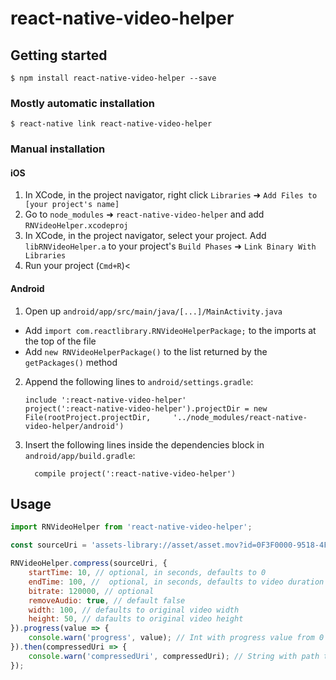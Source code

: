 
# react-native-video-helper

## Getting started

`$ npm install react-native-video-helper --save`

### Mostly automatic installation

`$ react-native link react-native-video-helper`

### Manual installation


#### iOS

1. In XCode, in the project navigator, right click `Libraries` ➜ `Add Files to [your project's name]`
2. Go to `node_modules` ➜ `react-native-video-helper` and add `RNVideoHelper.xcodeproj`
3. In XCode, in the project navigator, select your project. Add `libRNVideoHelper.a` to your project's `Build Phases` ➜ `Link Binary With Libraries`
4. Run your project (`Cmd+R`)<

#### Android

1. Open up `android/app/src/main/java/[...]/MainActivity.java`
  - Add `import com.reactlibrary.RNVideoHelperPackage;` to the imports at the top of the file
  - Add `new RNVideoHelperPackage()` to the list returned by the `getPackages()` method
2. Append the following lines to `android/settings.gradle`:
  	```
  	include ':react-native-video-helper'
  	project(':react-native-video-helper').projectDir = new File(rootProject.projectDir, 	'../node_modules/react-native-video-helper/android')
  	```
3. Insert the following lines inside the dependencies block in `android/app/build.gradle`:
  	```
      compile project(':react-native-video-helper')
  	```

## Usage
```javascript
import RNVideoHelper from 'react-native-video-helper';

const sourceUri = 'assets-library://asset/asset.mov?id=0F3F0000-9518-4F32-B389-7117F4C2B069&ext=mov';

RNVideoHelper.compress(sourceUri, {
	startTime: 10, // optional, in seconds, defaults to 0
	endTime: 100, //  optional, in seconds, defaults to video duration
	bitrate: 120000, // optional
	removeAudio: true, // default false
	width: 100, // defaults to original video width
	height: 50, // dafaults to original video height
}).progress(value => {
	console.warn('progress', value); // Int with progress value from 0 to 1
}).then(compressedUri => {
	console.warn('compressedUri', compressedUri); // String with path to temprary compressed video
});
```
  
